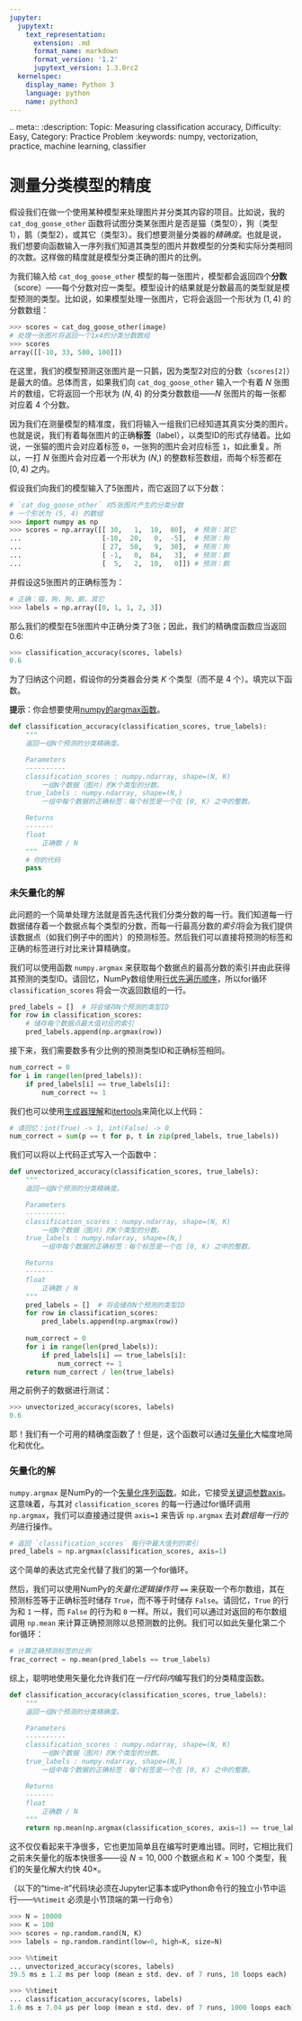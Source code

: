 ```yaml
---
jupyter:
  jupytext:
    text_representation:
      extension: .md
      format_name: markdown
      format_version: '1.2'
      jupytext_version: 1.3.0rc2
  kernelspec:
    display_name: Python 3
    language: python
    name: python3
---
```


<!-- #raw raw_mimetype="text/restructuredtext" -->
.. meta::
   :description: Topic: Measuring classification accuracy, Difficulty: Easy, Category: Practice Problem
   :keywords: numpy, vectorization, practice, machine learning, classifier
<!-- #endraw -->

<!-- #region -->
# 测量分类模型的精度
假设我们在做一个使用某种模型来处理图片并分类其内容的项目。比如说，我的 `cat_dog_goose_other` 函数将试图分类某张图片是否是猫（类型0），狗（类型1），鹅（类型2），或其它（类型3）。我们想要测量分类器的*精确度*。也就是说，我们想要向函数输入一序列我们知道其类型的图片并数模型的分类和实际分类相同的次数。这样做的精度就是模型分类正确的图片的比例。

为我们输入给 `cat_dog_goose_other` 模型的每一张图片，模型都会返回四个**分数**（score）——每个分数对应一类型。模型设计的结果就是分数最高的类型就是模型预测的类型。比如说，如果模型处理一张图片，它将会返回一个形状为 $(1, 4)$ 的分数数组：

```python
>>> scores = cat_dog_goose_other(image)
# 处理一张图片将返回一个1x4的分类分数数组
>>> scores
array([[-10, 33, 580, 100]])
```
在这里，我们的模型预测这张图片是一只鹅，因为类型2对应的分数（`scores[2]`）是最大的值。总体而言，如果我们向 `cat_dog_goose_other` 输入一个有着 $N$ 张图片的数组，它将返回一个形状为 $(N, 4)$ 的分类分数数组——$N$ 张图片的每一张都对应着 $4$ 个分数。

因为我们在测量模型的精准度，我们将输入一组我们已经知道其真实分类的图片。也就是说，我们有着每张图片的正确**标签**（label），以类型ID的形式存储着。比如说，一张猫的图片会对应着标签 `0`，一张狗的图片会对应标签 `1`，如此重复。所以，一打 $N$ 张图片会对应着一个形状为 $(N,)$ 的整数标签数组，而每个标签都在 $[0, 4)$ 之内。

假设我们向我们的模型输入了5张图片，而它返回了以下分数：
```python
# `cat_dog_goose_other` 对5张图片产生的分类分数
# 一个形状为 (5, 4) 的数组
>>> import numpy as np
>>> scores = np.array([[ 30,   1,  10,  80],  # 预测：其它
...                    [-10,  20,   0,  -5],  # 预测：狗
...                    [ 27,  50,   9,  30],  # 预测：狗
...                    [ -1,   0,  84,   3],  # 预测：鹅
...                    [  5,   2,  10,   0]]) # 预测：鹅
``` 

并假设这5张图片的正确标签为：
```python
# 正确：猫，狗，狗，鹅，其它
>>> labels = np.array([0, 1, 1, 2, 3])
```

那么我们的模型在5张图片中正确分类了3张；因此，我们的精确度函数应当返回0.6:
```python
>>> classification_accuracy(scores, labels)
0.6
```

为了归纳这个问题，假设你的分类器会分类 $K$ 个类型（而不是 $4$ 个）。填完以下函数。

**提示**：你会想要使用[numpy的argmax函数](https://docs.scipy.org/doc/numpy/reference/generated/numpy.argmax.html#numpy.argmax)。

```python
def classification_accuracy(classification_scores, true_labels):
    """
    返回一组N个预测的分类精确度。

    Parameters
    ----------
    classification_scores : numpy.ndarray, shape=(N, K)
        一组N个数据（图片）的K个类型的分数。
    true_labels : numpy.ndarray, shape=(N,)
        一组中每个数据的正确标签：每个标签是一个在 [0, K) 之中的整数。

    Returns
    -------
    float
        正确数 / N
    """
    # 你的代码
    pass

```
<!-- #endregion -->

<!-- #region -->
### 未矢量化的解
此问题的一个简单处理方法就是首先迭代我们分类分数的每一行。我们知道每一行数据储存着一个数据点每个类型的分数，而每一行最高分数的*索引*将会为我们提供该数据点（如我们例子中的图片）的预测标签。然后我们可以直接将预测的标签和正确的标签进行对比来计算精确度。

我们可以使用函数 `numpy.argmax` 来获取每个数据点的最高分数的索引并由此获得其预测的类型ID。请回忆，NumPy数组使用[行优先遍历顺序](https://www.pythonlikeyoumeanit.com/Module3_IntroducingNumpy/ArrayTraversal.html#How-to-Traverse-an-Array:-Row-major-%28C%29-vs-Column-major-%28F%29-Traversal-Ordering)，所以for循环 `classification_scores` 将会一次返回数组的一行。

```python
pred_labels = []  # 将会储存N个预测的类型ID
for row in classification_scores:
    # 储存每个数据点最大值对应的索引
    pred_labels.append(np.argmax(row))  
```

接下来，我们需要数多有少比例的预测类型ID和正确标签相同。

```python
num_correct = 0
for i in range(len(pred_labels)):
    if pred_labels[i] == true_labels[i]:
        num_correct += 1
```

我们也可以使用[生成器理解](https://www.pythonlikeyoumeanit.com/Module2_EssentialsOfPython/Generators_and_Comprehensions.html#Creating-your-own-generator:-generator-comprehensions)和[itertools](https://www.pythonlikeyoumeanit.com/Module2_EssentialsOfPython/Itertools.html)来简化以上代码：

```python
# 请回忆：int(True) -> 1, int(False) -> 0
num_correct = sum(p == t for p, t in zip(pred_labels, true_labels)) 
```

我们可以将以上代码正式写入一个函数中：

```python
def unvectorized_accuracy(classification_scores, true_labels):
    """
    返回一组N个预测的分类精确度。

    Parameters
    ----------
    classification_scores : numpy.ndarray, shape=(N, K)
        一组N个数据（图片）的K个类型的分数。
    true_labels : numpy.ndarray, shape=(N,)
        一组中每个数据的正确标签：每个标签是一个在 [0, K) 之中的整数。

    Returns
    -------
    float
        正确数 / N
    """
    pred_labels = []  # 将会储存N个预测的类型ID
    for row in classification_scores:
        pred_labels.append(np.argmax(row))
    
    num_correct = 0
    for i in range(len(pred_labels)):
        if pred_labels[i] == true_labels[i]:
            num_correct += 1
    return num_correct / len(true_labels)
```
用之前例子的数据进行测试：
```python
>>> unvectorized_accuracy(scores, labels)
0.6
```
耶！我们有一个可用的精确度函数了！但是，这个函数可以通过[矢量化](https://www.pythonlikeyoumeanit.com/Module3_IntroducingNumpy/VectorizedOperations.html)大幅度地简化和优化。
<!-- #endregion -->

<!-- #region -->
### 矢量化的解
`numpy.argmax` 是NumPy的一个[矢量化序列函数](https://www.pythonlikeyoumeanit.com/Module3_IntroducingNumpy/VectorizedOperations.html#Sequential-Functions)。如此，它接受[关键词参数axis](https://www.pythonlikeyoumeanit.com/Module3_IntroducingNumpy/VectorizedOperations.html#Specifying-the-axis-Keyword-Argument-in-Sequential-NumPy-Functions)。这意味着，与其对 `classification_scores` 的每一行通过for循环调用 `np.argmax`，我们可以直接通过提供 `axis=1` 来告诉 `np.argmax` 去对*数组每一行的列*进行操作。

```python
# 返回 `classification_scores` 每行中最大值列的索引
pred_labels = np.argmax(classification_scores, axis=1)
```
这个简单的表达式完全代替了我们的第一个for循环。

然后，我们可以使用NumPy的*矢量化逻辑操作符* `==` 来获取一个布尔数组，其在预测标签等于正确标签时储存 `True`，而不等于时储存 `False`。请回忆，`True` 的行为和 `1` 一样，而 `False` 的行为和 `0` 一样。所以，我们可以通过对返回的布尔数组调用 `np.mean` 来计算正确预测除以总预测数的比例。我们可以如此矢量化第二个for循环：

```python
# 计算正确预测标签的比例
frac_correct = np.mean(pred_labels == true_labels)
```

综上，聪明地使用矢量化允许我们在*一行代码内*编写我们的分类精度函数。

```python
def classification_accuracy(classification_scores, true_labels):
    """
    返回一组N个预测的分类精确度。

    Parameters
    ----------
    classification_scores : numpy.ndarray, shape=(N, K)
        一组N个数据（图片）的K个类型的分数。
    true_labels : numpy.ndarray, shape=(N,)
        一组中每个数据的正确标签：每个标签是一个在 [0, K) 之中的整数。

    Returns
    -------
    float
        正确数 / N
    """
    return np.mean(np.argmax(classification_scores, axis=1) == true_labels)
```

这不仅仅看起来干净很多，它也更加简单且在编写时更难出错。同时，它相比我们之前未矢量化的版本快很多——设 $N=10,000$ 个数据点和 $K=100$ 个类型，我们的矢量化解大约快 $40\times$。 

（以下的“time-it”代码块必须在Jupyter记事本或IPython命令行的独立小节中运行——`%%timeit` 必须是小节顶端的第一行命令）

```python
>>> N = 10000
>>> K = 100
>>> scores = np.random.rand(N, K)
>>> labels = np.random.randint(low=0, high=K, size=N)
```
```python
>>> %%timeit
... unvectorized_accuracy(scores, labels)
39.5 ms ± 1.2 ms per loop (mean ± std. dev. of 7 runs, 10 loops each)
```

```python
>>> %%timeit
... classification_accuracy(scores, labels)
1.6 ms ± 7.04 µs per loop (mean ± std. dev. of 7 runs, 1000 loops each)
```
<!-- #endregion -->
